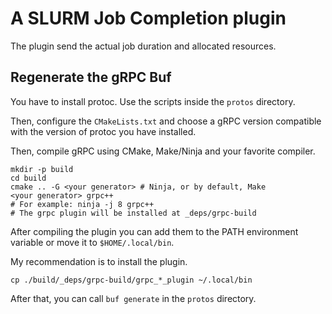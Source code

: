 # A SLURM Job Completion plugin

The plugin send the actual job duration and allocated resources.

## Regenerate the gRPC Buf

You have to install protoc. Use the scripts inside the `protos` directory.

Then, configure the `CMakeLists.txt` and choose a gRPC version compatible with the version of protoc you have installed.

Then, compile gRPC using CMake, Make/Ninja and your favorite compiler.

```shell
mkdir -p build
cd build
cmake .. -G <your generator> # Ninja, or by default, Make
<your generator> grpc++
# For example: ninja -j 8 grpc++
# The grpc plugin will be installed at _deps/grpc-build
```

After compiling the plugin you can add them to the PATH environment variable or move it to `$HOME/.local/bin`.

My recommendation is to install the plugin.

```shell
cp ./build/_deps/grpc-build/grpc_*_plugin ~/.local/bin
```

After that, you can call `buf generate` in the `protos` directory.
